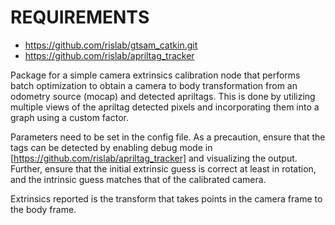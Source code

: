 # REQUIREMENTS #
* https://github.com/rislab/gtsam_catkin.git
* https://github.com/rislab/apriltag_tracker

Package for a simple camera extrinsics calibration node that performs batch optimization to obtain a camera to body transformation from an odometry source (mocap) and detected apriltags. This is done by utilizing multiple views of the apriltag detected pixels and incorporating them into a graph using a custom factor.

Parameters need to be set in the config file. As a precaution, ensure that the tags can be detected by enabling debug mode in [https://github.com/rislab/apriltag_tracker] and visualizing the output. Further, ensure that the initial extrinsic guess is correct at least in rotation, and the intrinsic guess matches that of the calibrated camera.

Extrinsics reported is the transform that takes points in the camera frame to the body frame.
